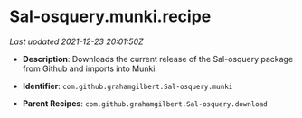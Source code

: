 # Sal-osquery.munki.recipe

_Last updated 2021-12-23 20:01:50Z_

- **Description**: Downloads the current release of the Sal-osquery package from Github and imports into Munki.


- **Identifier**: `com.github.grahamgilbert.Sal-osquery.munki`

- **Parent Recipes**: `com.github.grahamgilbert.Sal-osquery.download`
